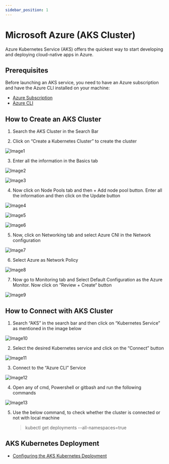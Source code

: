 ```yaml
---
sidebar_position: 1
---
```


# Microsoft Azure (AKS Cluster)

Azure Kubernetes Service (AKS) offers the quickest way to start developing and deploying cloud-native apps in Azure.


## Prerequisites

Before launching an AKS service, you need to have an Azure subscription and have the Azure CLI installed on your machine:

- [Azure Subscription](https://azure.microsoft.com/en-us/)
- [Azure CLI](https://learn.microsoft.com/en-us/cli/azure/)

## How to Create an AKS Cluster

1. Search the AKS Cluster in the Search Bar

2. Click on “Create a Kubernetes Cluster” to create the cluster

![Image1](../../../../static/img/aksCluster1.png)

3. Enter all the information in the Basics tab

![Image2](../../../../static/img/aksCluster2.png)

![Image3](../../../../static/img/aksCluster3.png)

4. Now click on Node Pools tab and then + Add node pool button. Enter all the information and then click on the Update button

![Image4](../../../../static/img/aksCluster4.png)

![Image5](../../../../static/img/aksCluster5.png)

![Image6](../../../../static/img/aksCluster6.png)

5. Now, click on Networking tab and select Azure CNI in the Network configuration

![Image7](../../../../static/img/aksCluster7.png)

6. Select Azure as Network Policy

![Image8](../../../../static/img/aksCluster8.png)

7. Now go to Monitoring tab and Select Default Configuration as the Azure Monitor. Now click on “Review + Create“ button

![Image9](../../../../static/img/aksCluster9.png)

## How to Connect with AKS Cluster

1. Search “AKS” in the search bar and then click on “Kubernetes Service” as mentioned in the image below

![Image10](../../../../static/img/aksCluster10.png)

2. Select the desired Kubernetes service and click on the “Connect” button

![Image11](../../../../static/img/aksCluster11.png)


3. Connect to the “Azure CLI” Service

![Image12](../../../../static/img/aksCluster12.png)

4. Open any of  cmd, Powershell or gitbash and  run the following commands

![Image13](../../../../static/img/aksCluster13.png)

5. Use the below command, to check whether the cluster is connected or not with local machine

    > kubectl get deployments --all-namespaces=true

## AKS Kubernetes Deployment

- [Configuring the AKS Kubernetes Deployment](./AKS-Kubernetes-Deployment)
